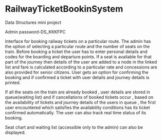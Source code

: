 # RailwayTicketBookinSystem

Data Structures mini project

Admin password-DS_KKKFPC

Interface for booking railway tickets on a particular route. The admin has the option of selecting a particular route and the number of seats on the train. Before booking a ticket the user has to enter personal details and codes for the boarding and departure points. If a seat is available for that part of the journey then details of the user are added to a node in the linked list and fare is calculated according to a particular rate and concessions are also provided for senior citizens. User gets an option for confirming the booking and if confirmed a ticket with user details and journey details is printed.

If all the seats on the train are already booked , user details are stored in queue(waiting list) and if cancellations of booked tickets occur , based on the availability of tickets and journey details of the users in queue , the first user encountered  which satisfies the availability conditions has its ticket confirmed automatically. The user can also track real time status of its booking. 

Seat chart and waiting list (accessible only to the admin) can also be displayed. 

